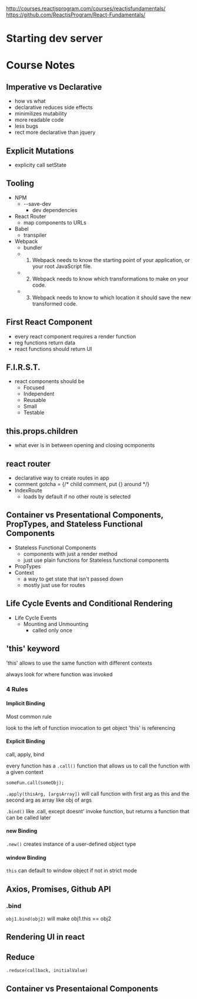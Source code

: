 http://courses.reactjsprogram.com/courses/reactjsfundamentals/
https://github.com/ReactjsProgram/React-Fundamentals/

# Starting dev server

# Course Notes

## Imperative vs Declarative
  - how vs what
  - declarative reduces side effects
  - minimilizes mutability
  - more readable code
  - less bugs
  - rect more declarative than jquery

## Explicit Mutations
  - explicity call setState

## Tooling
  - NPM
    - --save-dev
      - dev dependencies
  - React Router
    - map components to URLs
  - Babel
    - transpiler
  - Webpack
    - bundler
    - 1) Webpack needs to know the starting point of your application, or your root JavaScript file.
    - 2) Webpack needs to know which transformations to make on your code.
    - 3) Webpack needs to know to which location it should save the new transformed code.

## First React Component
  - every react component requires a render function
  - reg functions return data
  - react functions should return UI
## F.I.R.S.T.
  - react components should be
    - Focused
    - Independent
    - Reusable
    - Small
    - Testable

## this.props.children
  - what ever is in between opening and closing ocmponents

## react router
  - declarative way to create routes in app
  - comment gotcha = {/* child comment, put {} around */}
  - IndexRoute
    - loads by default if no other route is selected

## Container vs Presentational Components, PropTypes, and Stateless Functional Components 
  - Stateless Functional Components
    - components with just a render method
    - just use plain functions for Stateless functional components
  - PropTypes
  - Context
    - a way to get state that isn't passed down
    - mostly just use for routes
## Life Cycle Events and Conditional Rendering
  - Life Cycle Events
    - Mounting and Unmounting
      - called only once

## **'this'** keyword

'this' allows to use the same function with different contexts

always look for where function was invoked

### 4 Rules

#### Implicit Binding

Most common rule

look to the left of function invocation to get object 'this' is 
referencing

#### Explicit Binding
call, apply, bind

every function has a `.call()` function that allows us
to call the function with a given context

`someFun.call(someObj);`

`.apply(thisArg, [argsArray])` will call function with first arg as this and 
the second arg as array like obj of args

`.bind()` like .call, except doesnt' invoke function, but returns a function 
that can be called later

#### new Binding

`.new()` creates instance of a user-defined object type

#### window Binding

`this` can default to window object if not in strict mode

## Axios, Promises, Github API

### .bind

`obj1.bind(obj2)` will make obj1.this == obj2

## Rendering UI in react

## Reduce

`.reduce(callback, initialValue)`

## Container vs Presentaional Components
